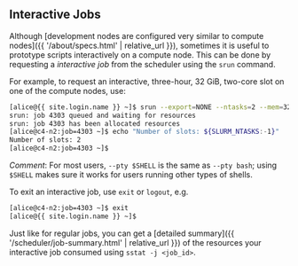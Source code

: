 ## Interactive Jobs

Although [development nodes are configured very similar to compute nodes]({{ '/about/specs.html' | relative_url }}), sometimes it is useful to prototype scripts interactively on a compute node.  This can be done by requesting a _interactive job_ from the scheduler using the `srun` command.

For example, to request an interactive, three-hour, 32 GiB, two-core slot on one of the compute nodes, use:

```sh
[alice@{{ site.login.name }} ~]$ srun --export=NONE --ntasks=2 --mem=32G --time=03:00:00 --pty $SHELL
srun: job 4303 queued and waiting for resources
srun: job 4303 has been allocated resources
[alice@c4-n2:job=4303 ~]$ echo "Number of slots: ${SLURM_NTASKS:-1}"
Number of slots: 2
[alice@c4-n2:job=4303 ~]$ 
```

_Comment_: For most users, `--pty $SHELL` is the same as `--pty bash`; using `$SHELL` makes sure it works for users running other types of shells.


To exit an interactive job, use `exit` or `logout`, e.g.

```sh
[alice@c4-n2:job=4303 ~]$ exit
[alice@{{ site.login.name }} ~]$
```

Just like for regular jobs, you can get a [detailed summary]({{ '/scheduler/job-summary.html' | relative_url }}) of the resources your interactive job consumed using `sstat -j <job_id>`.
